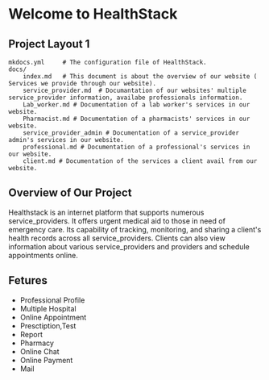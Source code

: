 # Welcome to HealthStack

## Project Layout 1

    mkdocs.yml     # The configuration file of HealthStack.
    docs/
        index.md   # This document is about the overview of our website ( Services we provide through our website).
        service_provider.md  # Documantation of our websites' multiple service_provider information, availabe professionals information.
        Lab_worker.md # Documentation of a lab worker's services in our website.
        Pharmacist.md # Documentation of a pharmacists' services in our website.
        service_provider_admin # Documentation of a service_provider admin's services in our website.
        professional.md # Documentation of a professional's services in our website.
        client.md # Documentation of the services a client avail from our website.

## Overview of Our Project

Healthstack is an internet platform that supports numerous service_providers. It offers urgent medical aid to those in need of emergency care. Its capability of tracking, monitoring, and sharing a client's health records across all service_providers. Clients can also view information about various service_providers and providers and schedule appointments online.

## Fetures

- Professional Profile
- Multiple Hospital
- Online Appointment
- Presctiption,Test
- Report
- Pharmacy
- Online Chat
- Online Payment
- Mail
